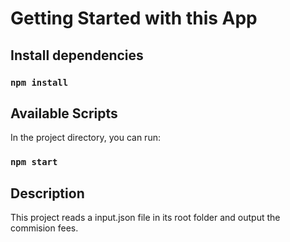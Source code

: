# Getting Started with this App

## Install dependencies

### `npm install`

## Available Scripts

In the project directory, you can run:

### `npm start`

## Description

This project reads a input.json file in its root folder and output the commision fees.
